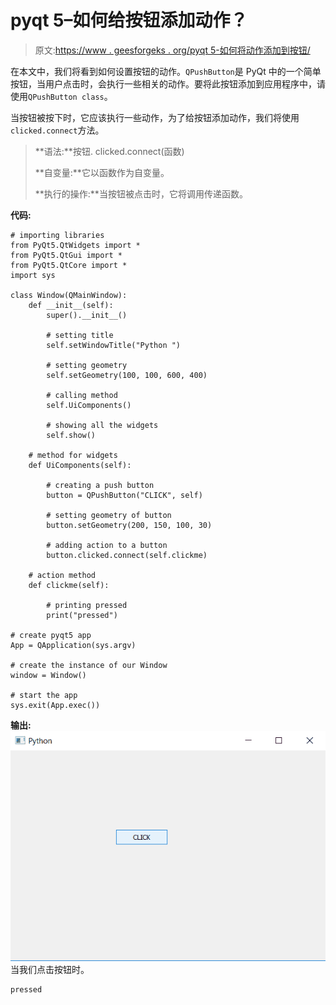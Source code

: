 # pyqt 5–如何给按钮添加动作？

> 原文:[https://www . geesforgeks . org/pyqt 5-如何将动作添加到按钮/](https://www.geeksforgeeks.org/pyqt5-how-to-add-action-to-a-button/)

在本文中，我们将看到如何设置按钮的动作。`QPushButton`是 PyQt 中的一个简单按钮，当用户点击时，会执行一些相关的动作。要将此按钮添加到应用程序中，请使用`QPushButton class`。

当按钮被按下时，它应该执行一些动作，为了给按钮添加动作，我们将使用`clicked.connect`方法。

> **语法:**按钮. clicked.connect(函数)
> 
> **自变量:**它以函数作为自变量。
> 
> **执行的操作:**当按钮被点击时，它将调用传递函数。

**代码:**

```
# importing libraries
from PyQt5.QtWidgets import * 
from PyQt5.QtGui import * 
from PyQt5.QtCore import * 
import sys

class Window(QMainWindow):
    def __init__(self):
        super().__init__()

        # setting title
        self.setWindowTitle("Python ")

        # setting geometry
        self.setGeometry(100, 100, 600, 400)

        # calling method
        self.UiComponents()

        # showing all the widgets
        self.show()

    # method for widgets
    def UiComponents(self):

        # creating a push button
        button = QPushButton("CLICK", self)

        # setting geometry of button
        button.setGeometry(200, 150, 100, 30)

        # adding action to a button
        button.clicked.connect(self.clickme)

    # action method
    def clickme(self):

        # printing pressed
        print("pressed")

# create pyqt5 app
App = QApplication(sys.argv)

# create the instance of our Window
window = Window()

# start the app
sys.exit(App.exec())
```

**输出:**
![](img/10ec81261db5429b25e2c94a4119f290.png)
当我们点击按钮时。

```
pressed
```